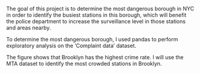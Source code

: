 The goal of this project is to determine the most dangerous borough in NYC in order to identify the busiest stations in this borough, which will benefit the police department to increase the surveillance level in those stations and areas nearby.

To determine the most dangerous borough, I used pandas to perform exploratory analysis on the ‘Complaint data’ dataset. 

The figure shows that Brooklyn has the highest crime rate. I will use the MTA dataset to identify the most crowded stations in Brooklyn. 
